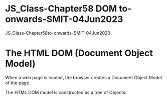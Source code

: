 # JS_Class-Chapter58 DOM to-onwards-SMIT-04Jun2023
JS_Class-Chapter58to-onwards-SMIT-04Jun2023

<h1>The HTML DOM (Document Object Model)</h1>
When a web page is loaded, the browser creates a Document Object Model of the page.

The HTML DOM model is constructed as a tree of Objects:
